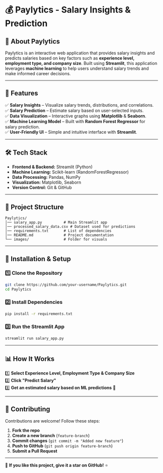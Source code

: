 # 💰 Paylytics - Salary Insights & Prediction
  

## 🚀 About Paylytics
Paylytics is an interactive web application that provides salary insights and predicts salaries based on key factors such as **experience level, employment type, and company size**. Built using **Streamlit**, this application leverages **machine learning** to help users understand salary trends and make informed career decisions.

---

## 🎯 Features
✅ **Salary Insights** – Visualize salary trends, distributions, and correlations.  
✅ **Salary Prediction** – Estimate salary based on user-selected inputs.  
✅ **Data Visualization** – Interactive graphs using **Matplotlib** & **Seaborn**.  
✅ **Machine Learning Model** – Built with **Random Forest Regressor** for salary prediction.  
✅ **User-Friendly UI** – Simple and intuitive interface with **Streamlit**.  

---

## 🛠️ Tech Stack
- **Frontend & Backend:** Streamlit (Python)
- **Machine Learning:** Scikit-learn (RandomForestRegressor)
- **Data Processing:** Pandas, NumPy
- **Visualization:** Matplotlib, Seaborn
- **Version Control:** Git & GitHub

---

## 📂 Project Structure
```
Paylytics/
│── salary_app.py          # Main Streamlit app
│── processed_salary_data.csv # Dataset used for predictions
│── requirements.txt       # List of dependencies
│── README.md              # Project documentation
└── images/                # Folder for visuals
```

---

## 🔧 Installation & Setup
### 1️⃣ Clone the Repository
```sh
git clone https://github.com/your-username/Paylytics.git
cd Paylytics
```

### 2️⃣ Install Dependencies
```sh
pip install -r requirements.txt
```

### 3️⃣ Run the Streamlit App
```sh
streamlit run salary_app.py
```

---

## 📊 How It Works
1️⃣ **Select Experience Level, Employment Type & Company Size**  
2️⃣ **Click "Predict Salary"**  
3️⃣ **Get an estimated salary based on ML predictions** 🤑

---

## 🤝 Contributing
Contributions are welcome! Follow these steps:
1. **Fork the repo**
2. **Create a new branch** (`feature-branch`)
3. **Commit changes** (`git commit -m "Added new feature"`)
4. **Push to GitHub** (`git push origin feature-branch`)
5. **Submit a Pull Request**



---

🌟 **If you like this project, give it a star on GitHub!** ⭐

